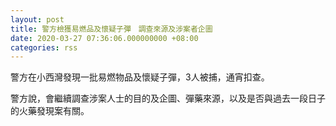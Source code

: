 ```yaml
---
layout: post
title: 警方檢獲易燃品及懷疑子彈　調查來源及涉案者企圖
date: 2020-03-27 07:36:06.000000000 +08:00
categories: rss
---
```


警方在小西灣發現一批易燃物品及懷疑子彈，3人被捕，通宵扣查。

警方說，會繼續調查涉案人士的目的及企圖、彈藥來源，以及是否與過去一段日子的火藥發現案有關。
